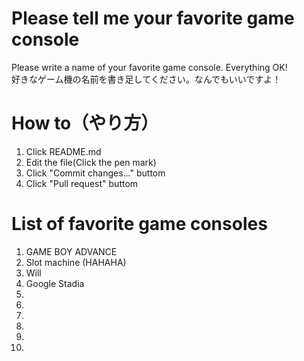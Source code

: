 # Please tell me your favorite game console
Please write a name of your favorite game console. Everything OK!<br>
好きなゲーム機の名前を書き足してください。なんでもいいですよ！

# How to（やり方）
1. Click README.md
2. Edit the file(Click the pen mark)
3. Click "Commit changes..." buttom
4. Click "Pull request" buttom

# List of favorite game consoles
 1. GAME BOY ADVANCE
 2. Slot machine (HAHAHA)
 3. Will
 4. Google Stadia
 5.
 6.
 7.
 8.
 9.
10.
